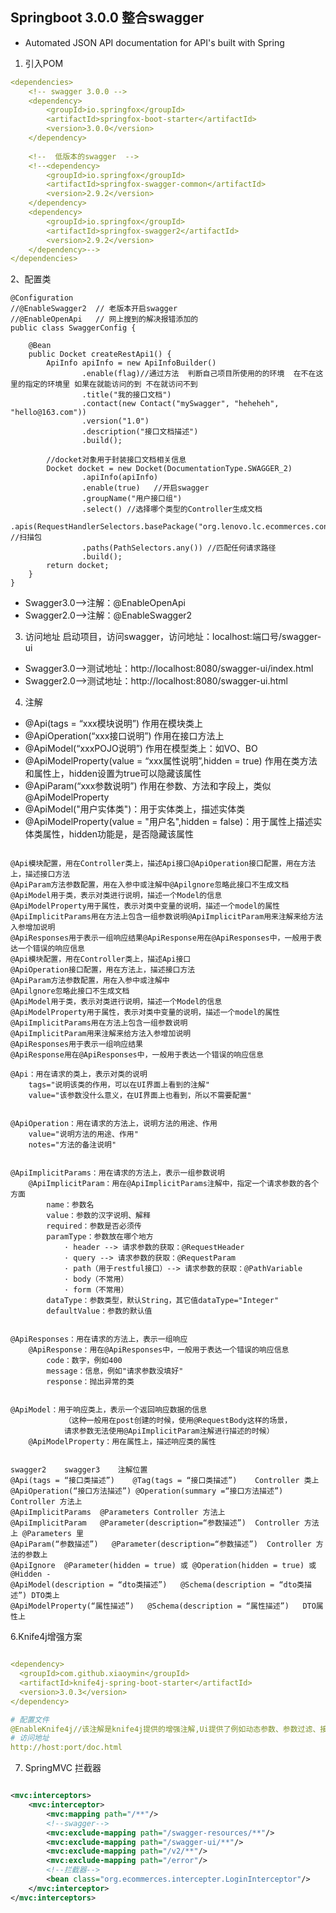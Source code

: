 ## Springboot 3.0.0 整合swagger
- Automated JSON API documentation for API's built with Spring   

1. 引入POM   
```yaml
<dependencies>
    <!-- swagger 3.0.0 -->
    <dependency>
        <groupId>io.springfox</groupId>
        <artifactId>springfox-boot-starter</artifactId>
        <version>3.0.0</version>
    </dependency>
    
	<!--  低版本的swagger  -->
    <!--<dependency>
        <groupId>io.springfox</groupId>
        <artifactId>springfox-swagger-common</artifactId>
        <version>2.9.2</version>
    </dependency>
    <dependency>
        <groupId>io.springfox</groupId>
        <artifactId>springfox-swagger2</artifactId>
        <version>2.9.2</version>
    </dependency>-->
</dependencies>
```

2、配置类   
```text
@Configuration
//@EnableSwagger2  // 老版本开启swagger
//@EnableOpenApi   // 网上搜到的解决报错添加的
public class SwaggerConfig {

    @Bean
    public Docket createRestApi1() {
        ApiInfo apiInfo = new ApiInfoBuilder()
                .enable(flag)//通过方法  判断自己项目所使用的的环境  在不在这里的指定的环境里 如果在就能访问的到 不在就访问不到
                .title("我的接口文档")
                .contact(new Contact("mySwagger", "heheheh", "hello@163.com"))
                .version("1.0")
                .description("接口文档描述")
                .build();

        //docket对象用于封装接口文档相关信息
        Docket docket = new Docket(DocumentationType.SWAGGER_2)
                .apiInfo(apiInfo)
                .enable(true)   //开启swagger
                .groupName("用户接口组")
                .select() //选择哪个类型的Controller生成文档
                .apis(RequestHandlerSelectors.basePackage("org.lenovo.lc.ecommerces.controller")) //扫描包
                .paths(PathSelectors.any()) //匹配任何请求路径
                .build();
        return docket;
    }
}

```
- Swagger3.0——>注解：@EnableOpenApi
- Swagger2.0——>注解：@EnableSwagger2   


3. 访问地址 启动项目，访问swagger，访问地址：localhost:端口号/swagger-ui  
- Swagger3.0——>测试地址：http://localhost:8080/swagger-ui/index.html
- Swagger2.0——>测试地址：http://localhost:8080/swagger-ui.html

4. 注解  

- @Api(tags = “xxx模块说明”)	作用在模块类上
- @ApiOperation(“xxx接口说明”)	作用在接口方法上
- @ApiModel(“xxxPOJO说明”)	作用在模型类上：如VO、BO
- @ApiModelProperty(value = “xxx属性说明”,hidden = true)	作用在类方法和属性上，hidden设置为true可以隐藏该属性
- @ApiParam(“xxx参数说明”)	作用在参数、方法和字段上，类似@ApiModelProperty
- @ApiModel("用户实体类")：用于实体类上，描述实体类
- @ApiModelProperty(value = "用户名",hidden = false)：用于属性上描述实体类属性，hidden功能是，是否隐藏该属性   

```text

@Api模块配置，用在Controller类上，描述Api接口@ApiOperation接口配置，用在方法上，描述接口方法
@ApiParam方法参数配置，用在入参中或注解中@Apilgnore忽略此接口不生成文档
@ApiModel用于类，表示对类进行说明，描述一个Model的信息
@ApiModelProperty用于属性，表示对类中变量的说明，描述一个model的属性
@ApiImplicitParams用在方法上包含一组参数说明@ApiImplicitParam用来注解来给方法入参增加说明
@ApiResponses用于表示一组响应结果@ApiResponse用在@ApiResponses中，一般用于表达一个错误的响应信息
@Api模块配置，用在Controller类上，描述Api接口
@ApiOperation接口配置，用在方法上，描述接口方法
@ApiParam方法参数配置，用在入参中或注解中
@Apilgnore忽略此接口不生成文档
@ApiModel用于类，表示对类进行说明，描述一个Model的信息
@ApiModelProperty用于属性，表示对类中变量的说明，描述一个model的属性
@ApiImplicitParams用在方法上包含一组参数说明
@ApiImplicitParam用来注解来给方法入参增加说明
@ApiResponses用于表示一组响应结果
@ApiResponse用在@ApiResponses中，一般用于表达一个错误的响应信息

@Api：用在请求的类上，表示对类的说明
    tags="说明该类的作用，可以在UI界面上看到的注解"
    value="该参数没什么意义，在UI界面上也看到，所以不需要配置"
 
 
@ApiOperation：用在请求的方法上，说明方法的用途、作用
    value="说明方法的用途、作用"
    notes="方法的备注说明"
 
 
@ApiImplicitParams：用在请求的方法上，表示一组参数说明
    @ApiImplicitParam：用在@ApiImplicitParams注解中，指定一个请求参数的各个方面
        name：参数名
        value：参数的汉字说明、解释
        required：参数是否必须传
        paramType：参数放在哪个地方
            · header --> 请求参数的获取：@RequestHeader
            · query --> 请求参数的获取：@RequestParam
            · path（用于restful接口）--> 请求参数的获取：@PathVariable
            · body（不常用）
            · form（不常用）    
        dataType：参数类型，默认String，其它值dataType="Integer"       
        defaultValue：参数的默认值
 
 
@ApiResponses：用在请求的方法上，表示一组响应
    @ApiResponse：用在@ApiResponses中，一般用于表达一个错误的响应信息
        code：数字，例如400
        message：信息，例如"请求参数没填好"
        response：抛出异常的类
 
 
@ApiModel：用于响应类上，表示一个返回响应数据的信息
            （这种一般用在post创建的时候，使用@RequestBody这样的场景，
            请求参数无法使用@ApiImplicitParam注解进行描述的时候）
    @ApiModelProperty：用在属性上，描述响应类的属性
    

swagger2	swagger3	注解位置
@Api(tags = “接口类描述”)	@Tag(tags = “接口类描述”)	Controller 类上
@ApiOperation(“接口方法描述”)	@Operation(summary =“接口方法描述”)	Controller 方法上
@ApiImplicitParams	@Parameters	Controller 方法上
@ApiImplicitParam	@Parameter(description=“参数描述”)	Controller 方法上 @Parameters 里
@ApiParam(“参数描述”)	@Parameter(description=“参数描述”)	Controller 方法的参数上
@ApiIgnore	@Parameter(hidden = true) 或 @Operation(hidden = true) 或 @Hidden	-
@ApiModel(description = “dto类描述”)	@Schema(description = “dto类描述”)	DTO类上
@ApiModelProperty(“属性描述”)	@Schema(description = “属性描述”)	DTO属性上
```
  
6.Knife4j增强方案   

```yaml

<dependency>
  <groupId>com.github.xiaoymin</groupId>
  <artifactId>knife4j-spring-boot-starter</artifactId>
  <version>3.0.3</version>
</dependency>

# 配置文件
@EnableKnife4j//该注解是knife4j提供的增强注解,Ui提供了例如动态参数、参数过滤、接口排序等增强功能,如果你想使用这些增强功能就必须加该注解，否则可以不用加
# 访问地址
http://host:port/doc.html

```

7. SpringMVC 拦截器

```xml

<mvc:interceptors>
    <mvc:interceptor>
        <mvc:mapping path="/**"/>
        <!--swagger-->
        <mvc:exclude-mapping path="/swagger-resources/**"/>
        <mvc:exclude-mapping path="/swagger-ui/**"/>
        <mvc:exclude-mapping path="/v2/**"/>
        <mvc:exclude-mapping path="/error"/>
        <!--拦截器-->
        <bean class="org.ecommerces.intercepter.LoginInterceptor"/>
    </mvc:interceptor>
</mvc:interceptors>

```
